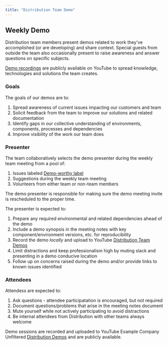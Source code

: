 ```yaml
---
title: "Distribution Team Demo"
---
```


## Weekly Demo ##

Distribution team members present demos related to work they've accomplished (or are developing) and share context. Special guests from outside the team also occasionally present to raise awareness and answer questions on specific subjects.

[Demo recordings](https://www.youtube.com/playlist?list=PL05JrBw4t0KrPasGZcEUoHHIYdUtzpfA4) are publicly available on YouTube to spread knowledge, technologies and solutions the team creates.

### Goals ###

The goals of our demos are to:

1. Spread awareness of current issues impacting our customers and team
1. Solicit feedback from the team to improve our solutions and related documentation
1. Identify gaps in our collective understanding of environments, components, processes and dependencies
1. Improve visibility of the work our team does

### Presenter ###

The team collaboratively selects the demo presenter during the weekly team
meeting from a pool of:

1. Issues labeled [Demo-worthy label](https://example_company.com/groups/example_company-org/-/issues?scope=all&utf8=%E2%9C%93&state=opened&label_name[]=demo-worthy)
1. Suggestions during the weekly team meeting
1. Volunteers from either team or non-team members

The demo presenter is responsible for making sure the demo meeting invite is
rescheduled to the proper time.

The presenter is expected to:

1. Prepare any required environmental and related dependencies ahead of the demo
1. Include a demo synopsis in the meeting notes with key component/environment versions, etc. for reproducibility
1. Record the demo *locally* and upload to YouTube [Distribution Team Demos](https://www.youtube.com/playlist?list=PL05JrBw4t0KrPasGZcEUoHHIYdUtzpfA4)
1. Limit distractions and keep professionalism high by muting slack and presenting in a demo conducive location
1. Follow up on concerns raised during the demo and/or provide links to known issues identified

### Attendees ###

Attendess are expected to:

1. Ask questions - attendee participatation is encouraged, but not required
1. Document questions/problems that arise in the meeting notes document
1. Mute yourself while not actively participating to avoid distractions
1. Be internal attendees from Distribution with other teams always welcome

Demo sessions are recorded and uploaded to YouTube Example Company Unfiltered [Distribution Demos](https://www.youtube.com/playlist?list=PL05JrBw4t0KrPasGZcEUoHHIYdUtzpfA4) and are publicly available.
